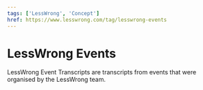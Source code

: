 ```yaml
---
tags: ['LessWrong', 'Concept']
href: https://www.lesswrong.com/tag/lesswrong-events
---
```


# LessWrong Events
LessWrong Event Transcripts are transcripts from events that were organised by the LessWrong team. 

